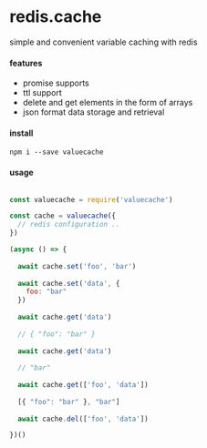 # redis.cache
simple and convenient variable caching with redis

#### features
- promise supports
- ttl support
- delete and get elements in the form of arrays
- json format data storage and retrieval

#### install
```
npm i --save valuecache
```

#### usage
```js

const valuecache = require('valuecache')

const cache = valuecache({
  // redis configuration ..
})

(async () => {
  
  await cache.set('foo', 'bar')
  
  await cache.set('data', {
    foo: "bar"
  })
  
  await cache.get('data')
  
  // { "foo": "bar" }
  
  await cache.get('data')
  
  // "bar"
  
  await cache.get(['foo', 'data'])
  
  [{ "foo": "bar" }, "bar"]
  
  await cache.del(['foo', 'data'])

})()

```
